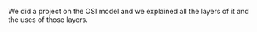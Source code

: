 We did a project on the OSI model and we explained all the layers of it and the uses of those layers.
